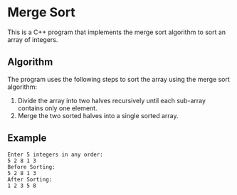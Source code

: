 # Merge Sort

This is a C++ program that implements the merge sort algorithm to sort an array of integers.

## Algorithm

The program uses the following steps to sort the array using the merge sort algorithm:

1. Divide the array into two halves recursively until each sub-array contains only one element.
2. Merge the two sorted halves into a single sorted array.

## Example

```plaintext
Enter 5 integers in any order:
5 2 8 1 3
Before Sorting:
5 2 8 1 3
After Sorting:
1 2 3 5 8

